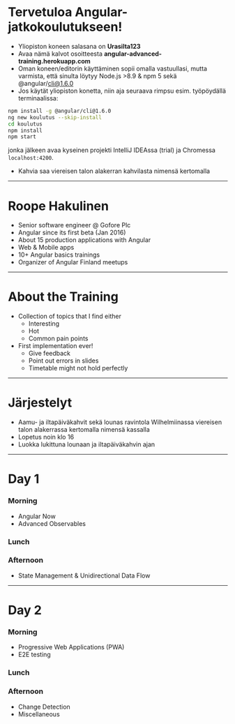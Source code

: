 # Tervetuloa Angular-jatkokoulutukseen!
- Yliopiston koneen salasana on **Urasilta123**
- Avaa nämä kalvot osoitteesta **angular-advanced-training.herokuapp.com**
- Oman koneen/editorin käyttäminen sopii omalla vastuullasi, mutta varmista, että sinulta löytyy Node.js >8.9 & npm 5 sekä @angular/cli@1.6.0
- Jos käytät yliopiston konetta, niin aja seuraava rimpsu esim. työpöydällä terminaalissa:
```bash
npm install -g @angular/cli@1.6.0
ng new koulutus --skip-install
cd koulutus
npm install
npm start
```
jonka jälkeen avaa kyseinen projekti IntelliJ IDEAssa (trial) ja Chromessa `localhost:4200`. 
- Kahvia saa viereisen talon alakerran kahvilasta nimensä kertomalla

---

# Roope Hakulinen
- Senior software engineer @ Gofore Plc
- Angular since its first beta (Jan 2016)
- About 15 production applications with Angular
- Web & Mobile apps
- 10+ Angular basics trainings
- Organizer of Angular Finland meetups 

---
# About the Training
- Collection of topics that I find either
    - Interesting
    - Hot
    - Common pain points
- First implementation ever!
    - Give feedback
    - Point out errors in slides
    - Timetable might not hold perfectly

---
# Järjestelyt
- Aamu- ja iltapäiväkahvit sekä lounas ravintola Wilhelmiinassa viereisen talon alakerrassa kertomalla nimensä kassalla
- Lopetus noin klo 16
- Luokka lukittuna lounaan ja iltapäiväkahvin ajan

---
# Day 1
### Morning
- Angular Now
- Advanced Observables

### Lunch

### Afternoon
- State Management & Unidirectional Data Flow

---
# Day 2
### Morning
- Progressive Web Applications (PWA)
- E2E testing

### Lunch

### Afternoon
- Change Detection
- Miscellaneous